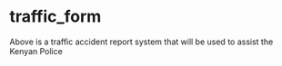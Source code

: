 # traffic_form
Above is a traffic accident report system that 
will be used to assist the Kenyan Police 
